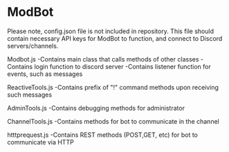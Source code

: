 # ModBot


Please note, config.json file is not included in repository. This file should contain necessary API keys for ModBot to function, and connect to Discord servers/channels.



Modbot.js
-Contains main class that calls methods of other classes
-Contains login function to discord server
-Contains listener function for events, such as messages

ReactiveTools.js
-Contains prefix of "!" command methods upon receiving such messages

AdminTools.js
-Contains debugging methods for administrator

ChannelTools.js
-Contains methods for bot to communicate in the channel

htttprequest.js
-Contains REST methods (POST,GET, etc) for bot to communicate via HTTP
